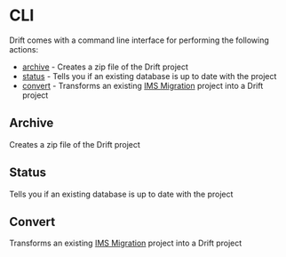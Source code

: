 # CLI
Drift comes with a command line interface for performing the following actions:

- [archive](#archive) - Creates a zip file of the Drift project
- [status](#status) - Tells you if an existing database is up to date with the project 
- [convert](#convert) - Transforms an existing [IMS Migration](https://github.com/gatewayapps/ims-migration) project into a Drift project

## Archive
Creates a zip file of the Drift project

## Status
Tells you if an existing database is up to date with the project 

## Convert
Transforms an existing [IMS Migration](https://github.com/gatewayapps/ims-migration) project into a Drift project
